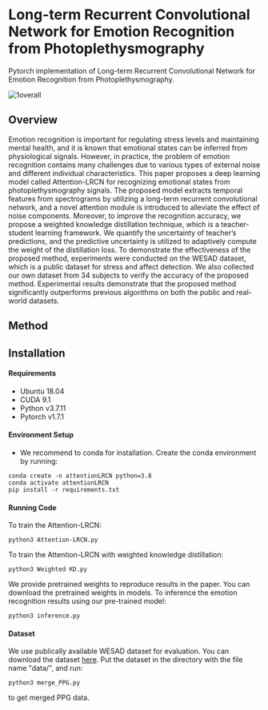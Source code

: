 # Long-term Recurrent Convolutional Network for Emotion Recognition from Photoplethysmography

Pytorch implementation of Long-term Recurrent Convolutional Network for Emotion Recognition from Photoplethysmography.

![1overall](https://user-images.githubusercontent.com/68531659/203210068-6b9254ca-5819-4361-8ee3-c8ec6cdd5d6e.jpg)

## Overview
Emotion recognition is important for regulating stress levels and maintaining mental health, and it is known that emotional states can be inferred from physiological signals.
However, in practice, the problem of emotion recognition contains many challenges due to various types of external noise and different individual characteristics.
This paper proposes a deep learning model called Attention-LRCN for recognizing emotional states from photoplethysmography signals.
The proposed model extracts temporal features from spectrograms by utilizing a long-term recurrent convolutional network, and a novel attention module is introduced to alleviate the effect of noise components.
Moreover, to improve the recognition accuracy, we propose a weighted knowledge distillation technique, which is a teacher-student learning framework.
We quantify the uncertainty of teacher’s predictions, and the predictive uncertainty is utilized to adaptively compute the weight of the distillation loss.
To demonstrate the effectiveness of the proposed method, experiments were conducted on the WESAD dataset, which is a public dataset for stress and affect detection.
We also collected our own dataset from 34 subjects to verify the accuracy of the proposed method.
Experimental results demonstrate that the proposed method significantly outperforms previous algorithms on both the public and real-world datasets.

## Method


## Installation
#### Requirements
- Ubuntu 18.04
- CUDA 9.1
- Python v3.7.11
- Pytorch v1.7.1

#### Environment Setup
- We recommend to conda for installation. Create the conda environment by running:
```
conda create -n attentionLRCN python=3.8
conda activate attentionLRCN
pip install -r requirements.txt
```

#### Running Code
To train the Attention-LRCN:
```
python3 Attention-LRCN.py 
```

To train the Attention-LRCN with weighted knowledge distillation:
```
python3 Weighted KD.py
```

We provide pretrained weights to reproduce results in the paper. You can download the pretrained weights in models.
To inference the emotion recognition results using our pre-trained model:
```
python3 inference.py
```
#### Dataset
We use publically available WESAD dataset for evaluation. You can download the dataset [here](https://archive.ics.uci.edu/ml/datasets/WESAD+%28Wearable+Stress+and+Affect+Detection%29).
Put the dataset in the directory with the file name "data/", and run:
```
python3 merge_PPG.py
``` 
to get merged PPG data.
